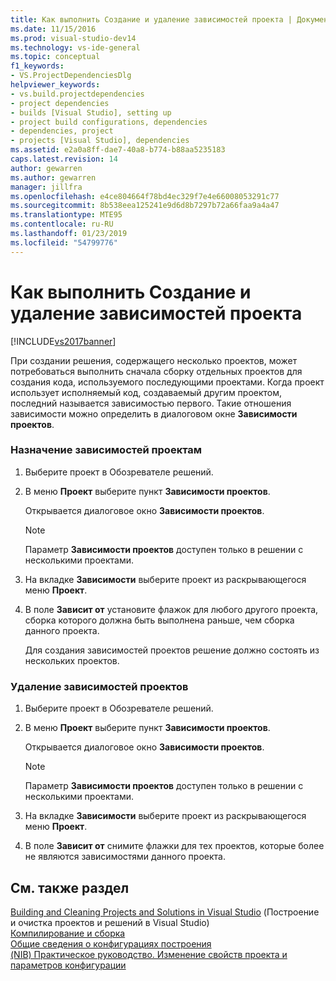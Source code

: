 ```yaml
---
title: Как выполнить Создание и удаление зависимостей проекта | Документация Майкрософт
ms.date: 11/15/2016
ms.prod: visual-studio-dev14
ms.technology: vs-ide-general
ms.topic: conceptual
f1_keywords:
- VS.ProjectDependenciesDlg
helpviewer_keywords:
- vs.build.projectdependencies
- project dependencies
- builds [Visual Studio], setting up
- project build configurations, dependencies
- dependencies, project
- projects [Visual Studio], dependencies
ms.assetid: e2a0a8ff-dae7-40a8-b774-b88aa5235183
caps.latest.revision: 14
author: gewarren
ms.author: gewarren
manager: jillfra
ms.openlocfilehash: e4ce804664f78bd4ec329f7e4e66008053291c77
ms.sourcegitcommit: 8b538eea125241e9d6d8b7297b72a66faa9a4a47
ms.translationtype: MTE95
ms.contentlocale: ru-RU
ms.lasthandoff: 01/23/2019
ms.locfileid: "54799776"
---
```

# <a name="how-to-create-and-remove-project-dependencies"></a>Как выполнить Создание и удаление зависимостей проекта
[!INCLUDE[vs2017banner](../includes/vs2017banner.md)]

При создании решения, содержащего несколько проектов, может потребоваться выполнить сначала сборку отдельных проектов для создания кода, используемого последующими проектами. Когда проект использует исполняемый код, создаваемый другим проектом, последний называется зависимостью первого. Такие отношения зависимости можно определить в диалоговом окне **Зависимости проектов**.  
  
### <a name="to-assign-dependencies-to-projects"></a>Назначение зависимостей проектам  
  
1. Выберите проект в Обозревателе решений.  
  
2. В меню **Проект** выберите пункт **Зависимости проектов**.  
  
    Открывается диалоговое окно **Зависимости проектов**.  
  
   > [!NOTE]
   >  Параметр **Зависимости проектов** доступен только в решении с несколькими проектами.  
  
3. На вкладке **Зависимости** выберите проект из раскрывающегося меню **Проект**.  
  
4. В поле **Зависит от** установите флажок для любого другого проекта, сборка которого должна быть выполнена раньше, чем сборка данного проекта.  
  
   Для создания зависимостей проектов решение должно состоять из нескольких проектов.  
  
### <a name="to-remove-dependencies-from-projects"></a>Удаление зависимостей проектов  
  
1.  Выберите проект в Обозревателе решений.  
  
2.  В меню **Проект** выберите пункт **Зависимости проектов**.  
  
     Открывается диалоговое окно **Зависимости проектов**.  
  
    > [!NOTE]
    >  Параметр **Зависимости проектов** доступен только в решении с несколькими проектами.  
  
3.  На вкладке **Зависимости** выберите проект из раскрывающегося меню **Проект**.  
  
4.  В поле **Зависит от** снимите флажки для тех проектов, которые более не являются зависимостями данного проекта.  
  
## <a name="see-also"></a>См. также раздел  
 [Building and Cleaning Projects and Solutions in Visual Studio](../ide/building-and-cleaning-projects-and-solutions-in-visual-studio.md)  (Построение и очистка проектов и решений в Visual Studio)  
 [Компилирование и сборка](../ide/compiling-and-building-in-visual-studio.md)   
 [Общие сведения о конфигурациях построения](../ide/understanding-build-configurations.md)   
 [(NIB) Практическое руководство. Изменение свойств проекта и параметров конфигурации](http://msdn.microsoft.com/e7184bc5-2f2b-4b4f-aa9a-3ecfcbc48b67)
